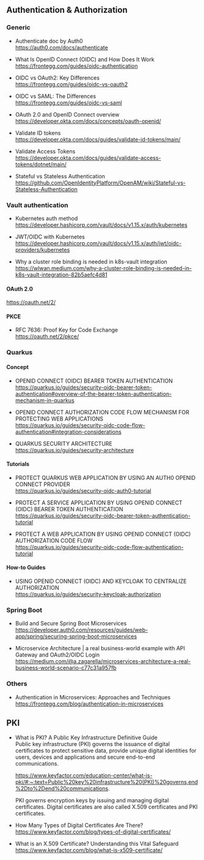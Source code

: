 ## Authentication & Authorization  

### Generic
+ Authenticate doc by Auth0  
https://auth0.com/docs/authenticate  

+ What Is OpenID Connect (OIDC) and How Does It Work  
https://frontegg.com/guides/oidc-authentication  

+ OIDC vs OAuth2: Key Differences  
https://frontegg.com/guides/oidc-vs-oauth2  

+ OIDC vs SAML: The Differences  
https://frontegg.com/guides/oidc-vs-saml  

+ OAuth 2.0 and OpenID Connect overview  
https://developer.okta.com/docs/concepts/oauth-openid/  

+ Validate ID tokens  
https://developer.okta.com/docs/guides/validate-id-tokens/main/  

+ Validate Access Tokens  
https://developer.okta.com/docs/guides/validate-access-tokens/dotnet/main/  

+ Stateful vs Stateless Authentication  
https://github.com/OpenIdentityPlatform/OpenAM/wiki/Stateful-vs-Stateless-Authentication  

### Vault authentication  
+ Kubernetes auth method  
https://developer.hashicorp.com/vault/docs/v1.15.x/auth/kubernetes  

+ JWT/OIDC with Kubernetes  
https://developer.hashicorp.com/vault/docs/v1.15.x/auth/jwt/oidc-providers/kubernetes  

+ Why a cluster role binding is needed in k8s-vault integration  
https://wlwan.medium.com/why-a-cluster-role-binding-is-needed-in-k8s-vault-integration-82b5aefc4d81  

#### OAuth 2.0
https://oauth.net/2/  

#### PKCE
+ RFC 7636: Proof Key for Code Exchange  
    https://oauth.net/2/pkce/  

### Quarkus
#### Concept
+ OPENID CONNECT (OIDC) BEARER TOKEN AUTHENTICATION  
https://quarkus.io/guides/security-oidc-bearer-token-authentication#overview-of-the-bearer-token-authentication-mechanism-in-quarkus  

+ OPENID CONNECT AUTHORIZATION CODE FLOW MECHANISM FOR PROTECTING WEB APPLICATIONS  
https://quarkus.io/guides/security-oidc-code-flow-authentication#integration-considerations  

+ QUARKUS SECURITY ARCHITECTURE  
https://quarkus.io/guides/security-architecture  


#### Tutorials
+ PROTECT QUARKUS WEB APPLICATION BY USING AN AUTH0 OPENID CONNECT PROVIDER  
https://quarkus.io/guides/security-oidc-auth0-tutorial  

+ PROTECT A SERVICE APPLICATION BY USING OPENID CONNECT (OIDC) BEARER TOKEN AUTHENTICATION  
https://quarkus.io/guides/security-oidc-bearer-token-authentication-tutorial  

+ PROTECT A WEB APPLICATION BY USING OPENID CONNECT (OIDC) AUTHORIZATION CODE FLOW  
https://quarkus.io/guides/security-oidc-code-flow-authentication-tutorial  

#### How-to Guides
+ USING OPENID CONNECT (OIDC) AND KEYCLOAK TO CENTRALIZE AUTHORIZATION  
https://quarkus.io/guides/security-keycloak-authorization  

### Spring Boot
+ Build and Secure Spring Boot Microservices  
https://developer.auth0.com/resources/guides/web-app/spring/securing-spring-boot-microservices  

+ Microservice Architecture | a real business-world example with API Gateway and OAuth2/OIDC Login  
https://medium.com/@a.zagarella/microservices-architecture-a-real-business-world-scenario-c77c31a957fb  

### Others
+ Authentication in Microservices: Approaches and Techniques  
https://frontegg.com/blog/authentication-in-microservices  


## PKI
+ What is PKI? A Public Key Infrastructure Definitive Guide  
    Public key infrastructure (PKI) governs the issuance of digital certificates to protect sensitive data, provide unique digital identities for users, devices and applications and secure end-to-end communications.  

    https://www.keyfactor.com/education-center/what-is-pki/#:~:text=Public%20key%20infrastructure%20(PKI)%20governs,end%2Dto%2Dend%20communications.  

    PKI governs encryption keys by issuing and managing digital certificates. Digital certificates are also called X.509 certificates and PKI certificates.  

+ How Many Types of Digital Certificates Are There?  
    https://www.keyfactor.com/blog/types-of-digital-certificates/  

+ What is an X.509 Certificate? Understanding this Vital Safeguard  
    https://www.keyfactor.com/blog/what-is-x509-certificate/  